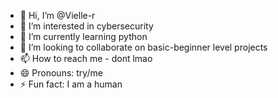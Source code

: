- 👋 Hi, I’m @Vielle-r
- 👀 I’m interested in cybersecurity
- 🌱 I’m currently learning python
- 💞️ I’m looking to collaborate on basic-beginner level projects
- 📫 How to reach me - dont lmao
- 😄 Pronouns: try/me
- ⚡ Fun fact: I am a human 

<!---
Vielle-r/Vielle-r is a ✨ special ✨ repository because its `README.md` (this file) appears on your GitHub profile.
You can click the Preview link to take a look at your changes.
--->
